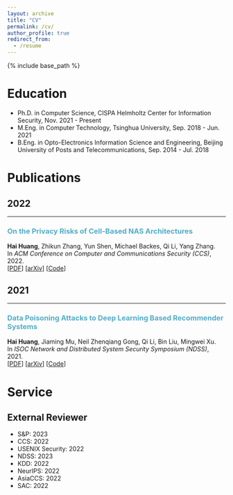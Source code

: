 ```yaml
---
layout: archive
title: "CV"
permalink: /cv/
author_profile: true
redirect_from:
  - /resume
---
```


{% include base_path %}

Education
======
* Ph.D. in Computer Science, CISPA Helmholtz Center for Information Security, Nov. 2021 - Present
* M.Eng. in Computer Technology, Tsinghua University, Sep. 2018 - Jun. 2021
* B.Eng. in Opto-Electronics Information Science and Engineering, Beijing University of Posts and Telecommunications, Sep. 2014 - Jul. 2018

Publications
======

## 2022
___

### <span style="color:#52ADC8">On the Privacy Risks of Cell-Based NAS Architectures</span>
<b>Hai Huang</b>, Zhikun Zhang, Yun Shen, Michael Backes, Qi Li, Yang Zhang.\
In *ACM Conference on Computer and Communications Security (CCS)*, 2022.\
[[PDF](https://dl.acm.org/doi/10.1145/3548606.3560619)] [[arXiv](https://arxiv.org/abs/2209.01688)] [[Code](https://github.com/MiracleHH/nas_privacy)]

## 2021
___

### <span style="color:#52ADC8">Data Poisoning Attacks to Deep Learning Based Recommender Systems</span>
<b>Hai Huang</b>, Jiaming Mu, Neil Zhenqiang Gong, Qi Li, Bin Liu, Mingwei Xu.\
In *ISOC Network and Distributed System Security Symposium (NDSS)*, 2021.\
[[PDF](https://www.ndss-symposium.org/wp-content/uploads/ndss2021_6C-4_24525_paper.pdf)] [[arXiv](https://arxiv.org/abs/2101.02644)] [[Code](https://github.com/MiracleHH/RecommPoison)]


Service
======
## External Reviewer
* S&P: 2023
* CCS: 2022
* USENIX Security: 2022
* NDSS: 2023
* KDD: 2022
* NeurIPS: 2022
* AsiaCCS: 2022
* SAC: 2022
